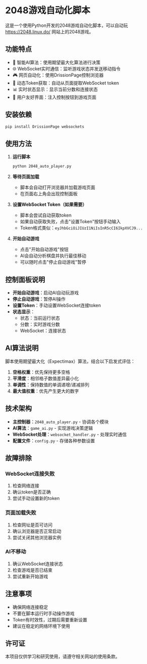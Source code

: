 # 2048游戏自动化脚本

这是一个使用Python开发的2048游戏自动化脚本，可以自动玩 https://2048.linux.do/ 网站上的2048游戏。

## 功能特点

- 🤖 智能AI算法：使用期望最大化算法进行决策
- 🌐 WebSocket实时通信：监听游戏状态并发送移动指令
- 🎮 网页自动化：使用DrissionPage控制浏览器
- 🔧 动态Token获取：自动从页面提取WebSocket token
- 📊 实时状态显示：显示当前分数和连接状态
- 🎯 用户友好界面：注入控制按钮到游戏页面

## 安装依赖

```bash
pip install DrissionPage websockets
```

## 使用方法

1. **运行脚本**
   ```bash
   python 2048_auto_player.py
   ```

2. **等待页面加载**
   - 脚本会自动打开浏览器并加载游戏页面
   - 在页面右上角会出现控制面板

3. **设置WebSocket Token（如果需要）**
   - 脚本会尝试自动获取token
   - 如果自动获取失败，点击"设置Token"按钮手动输入
   - Token格式类似：`eyJhbGciOiJIUzI1NiIsInR5cCI6IkpXVCJ9...`

4. **开始自动游戏**
   - 点击"开始自动游戏"按钮
   - AI会自动分析棋盘并执行最佳移动
   - 可以随时点击"停止自动游戏"暂停

## 控制面板说明

- **开始自动游戏**：启动AI自动玩游戏
- **停止自动游戏**：暂停AI操作
- **设置Token**：手动设置WebSocket连接token
- **状态显示**：
  - 状态：当前运行状态
  - 分数：实时游戏分数
  - WebSocket：连接状态

## AI算法说明

脚本使用期望最大化（Expectimax）算法，结合以下启发式评估：

1. **空格权重**：优先保持更多空格
2. **平滑度**：相邻格子数值差异最小化
3. **单调性**：保持数值的单调递增/递减排列
4. **最大值权重**：优先产生更大的数字

## 技术架构

- **主控制器**：`2048_auto_player.py` - 协调各个模块
- **AI算法**：`game_ai.py` - 实现游戏决策逻辑
- **WebSocket处理**：`websocket_handler.py` - 处理实时通信
- **配置文件**：`config.py` - 存储各种参数设置

## 故障排除

### WebSocket连接失败
1. 检查网络连接
2. 确认token是否正确
3. 尝试手动设置新的token

### 页面加载失败
1. 检查网址是否可访问
2. 确认浏览器是否正常启动
3. 尝试关闭其他浏览器实例

### AI不移动
1. 确认WebSocket连接状态
2. 检查游戏是否已结束
3. 尝试重新开始游戏

## 注意事项

- 确保网络连接稳定
- 不要在脚本运行时手动操作游戏
- Token有时效性，过期后需要重新设置
- 建议在稳定的网络环境下使用

## 许可证

本项目仅供学习和研究使用，请遵守相关网站的使用条款。
